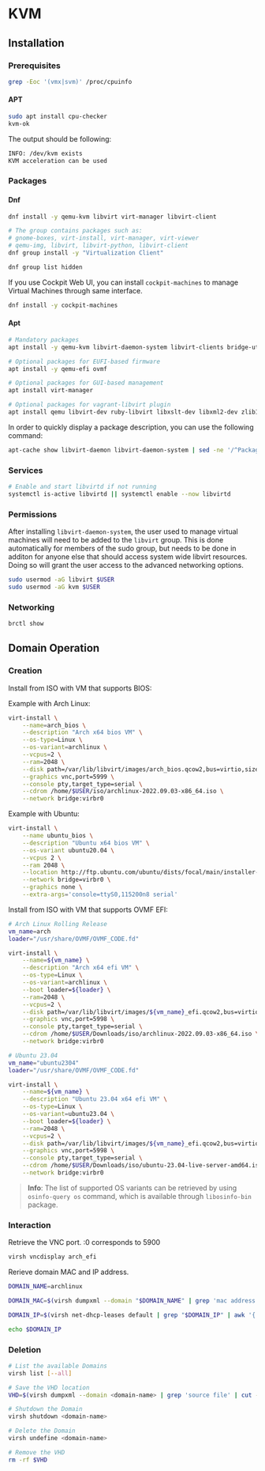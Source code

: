 # KVM

## Installation

### Prerequisites

```bash
grep -Eoc '(vmx|svm)' /proc/cpuinfo
```

#### APT

```bash
sudo apt install cpu-checker
kvm-ok
```

The output should be following:

```bash
INFO: /dev/kvm exists
KVM acceleration can be used
```


### Packages

#### Dnf

```bash
dnf install -y qemu-kvm libvirt virt-manager libvirt-client

# The group contains packages such as:
# gnome-boxes, virt-install, virt-manager, virt-viewer
# qemu-img, libvirt, libvirt-python, libvirt-client
dnf group install -y "Virtualization Client"

dnf group list hidden
```

If you use Cockpit Web UI, you can install `cockpit-machines` to manage Virtual Machines through same interface.

```bash
dnf install -y cockpit-machines
```

#### Apt

```bash
# Mandatory packages
apt install -y qemu-kvm libvirt-daemon-system libvirt-clients bridge-utils virtinst 

# Optional packages for EUFI-based firmware
apt install -y qemu-efi ovmf

# Optional packages for GUI-based management
apt install virt-manager

# Optional packages for vagrant-libvirt plugin
apt install qemu libvirt-dev ruby-libvirt libxslt-dev libxml2-dev zlib1g-dev ruby-dev  ebtables dnsmasq-base
```

In order to quickly display a package description, you can use the following command:

```bash
apt-cache show libvirt-daemon libvirt-daemon-system | sed -ne '/^Package/p;/^Description-en: /,/^[^ ]/{/^[^ ]/{/^Description-en: /!d};p}'
```

### Services

```bash
# Enable and start libvirtd if not running
systemctl is-active libvirtd || systemctl enable --now libvirtd
```

### Permissions

After installing `libvirt-daemon-system`, the user used to manage virtual machines will need to be added to the `libvirt` group. This is done automatically for members of the sudo group, but needs to be done in additon for anyone else that should access system wide libvirt resources. Doing so will grant the user access to the advanced networking options.

```bash
sudo usermod -aG libvirt $USER
sudo usermod -aG kvm $USER
```

### Networking

```bash
brctl show
```

## Domain Operation

### Creation

Install from ISO with VM that supports BIOS:

Example with Arch Linux:

```bash
virt-install \
    --name=arch_bios \
    --description "Arch x64 bios VM" \
    --os-type=Linux \
    --os-variant=archlinux \
    --vcpus=2 \
    --ram=2048 \
    --disk path=/var/lib/libvirt/images/arch_bios.qcow2,bus=virtio,size=20 \
    --graphics vnc,port=5999 \
    --console pty,target_type=serial \
    --cdrom /home/$USER/iso/archlinux-2022.09.03-x86_64.iso \
    --network bridge:virbr0
```

Example with Ubuntu:

```bash
virt-install \
    --name ubuntu_bios \
    --description "Ubuntu x64 bios VM" \
    --os-variant ubuntu20.04 \
    --vcpus 2 \
    --ram 2048 \
    --location http://ftp.ubuntu.com/ubuntu/dists/focal/main/installer-amd64/ \
    --network bridge=virbr0 \
    --graphics none \
    --extra-args='console=ttyS0,115200n8 serial'
```


Install from ISO with VM that supports OVMF EFI:

```bash
# Arch Linux Rolling Release
vm_name=arch
loader="/usr/share/OVMF/OVMF_CODE.fd"

virt-install \
    --name=${vm_name} \
    --description "Arch x64 efi VM" \
    --os-type=Linux \
    --os-variant=archlinux \
    --boot loader=${loader} \
    --ram=2048 \
    --vcpus=2 \
    --disk path=/var/lib/libvirt/images/${vm_name}_efi.qcow2,bus=virtio,size=20 \
    --graphics vnc,port=5998 \
    --console pty,target_type=serial \
    --cdrom /home/$USER/Downloads/iso/archlinux-2022.09.03-x86_64.iso \
    --network bridge:virbr0
```

```bash
# Ubuntu 23.04
vm_name="ubuntu2304"
loader="/usr/share/OVMF/OVMF_CODE.fd"

virt-install \
    --name=${vm_name} \
    --description "Ubuntu 23.04 x64 efi VM" \
    --os-type=Linux \
    --os-variant=ubuntu23.04 \
    --boot loader=${loader} \
    --ram=2048 \
    --vcpus=2 \
    --disk path=/var/lib/libvirt/images/${vm_name}_efi.qcow2,bus=virtio,size=20 \
    --graphics vnc,port=5998 \
    --console pty,target_type=serial \
    --cdrom /home/$USER/Downloads/iso/ubuntu-23.04-live-server-amd64.iso \
    --network bridge:virbr0
```


> **Info**: The list of supported OS variants can be retrieved by using `osinfo-query os` command, which is available through `libosinfo-bin` package.


### Interaction


Retrieve the VNC port. :0 corresponds to 5900

```bash
virsh vncdisplay arch_efi
```

Rerieve domain MAC and IP address.

```bash
DOMAIN_NAME=archlinux

DOMAIN_MAC=$(virsh dumpxml --domain "$DOMAIN_NAME" | grep 'mac address' | cut -f2 -d"'")

DOMAIN_IP=$(virsh net-dhcp-leases default | grep "$DOMAIN_IP" | awk '{ print $5}' | cut -f1 -d"/")

echo $DOMAIN_IP
```


### Deletion

```bash
# List the available Domains
virsh list [--all]

# Save the VHD location
VHD=$(virsh dumpxml --domain <domain-name> | grep 'source file' | cut -f2 -d"'")

# Shutdown the Domain
virsh shutdown <domain-name>

# Delete the Domain
virsh undefine <domain-name>

# Remove the VHD
rm -rf $VHD
```
